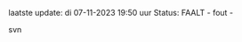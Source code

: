 laatste update: 
di 07-11-2023 19:50   uur 
Status: FAALT - fout - 
<div class="service R">svn</div>